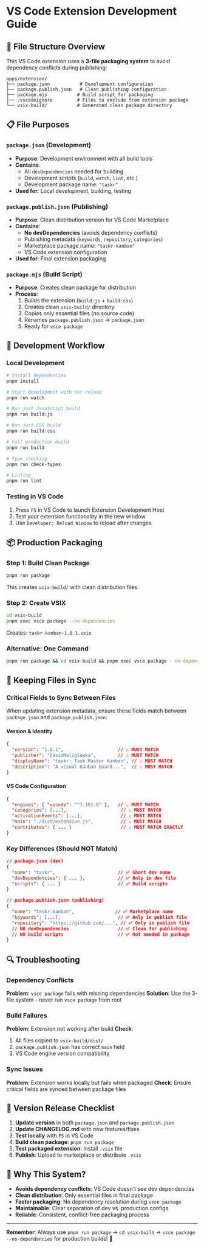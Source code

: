 # VS Code Extension Development Guide

## 📁 File Structure Overview

This VS Code extension uses a **3-file packaging system** to avoid dependency conflicts during publishing:

```
apps/extension/
├── package.json           # Development configuration
├── package.publish.json   # Clean publishing configuration  
├── package.mjs           # Build script for packaging
├── .vscodeignore         # Files to exclude from extension package
└── vsix-build/           # Generated clean package directory
```

## 📋 File Purposes

### `package.json` (Development)
- **Purpose**: Development environment with all build tools
- **Contains**: 
  - All `devDependencies` needed for building
  - Development scripts (`build`, `watch`, `lint`, etc.)
  - Development package name: `"taskr"`
- **Used for**: Local development, building, testing

### `package.publish.json` (Publishing)
- **Purpose**: Clean distribution version for VS Code Marketplace
- **Contains**:
  - **No devDependencies** (avoids dependency conflicts)
  - Publishing metadata (`keywords`, `repository`, `categories`)
  - Marketplace package name: `"taskr-kanban"`
  - VS Code extension configuration
- **Used for**: Final extension packaging

### `package.mjs` (Build Script)
- **Purpose**: Creates clean package for distribution
- **Process**:
  1. Builds the extension (`build:js` + `build:css`)
  2. Creates clean `vsix-build/` directory
  3. Copies only essential files (no source code)
  4. Renames `package.publish.json` → `package.json`
  5. Ready for `vsce package`

## 🚀 Development Workflow

### Local Development
```bash
# Install dependencies
pnpm install

# Start development with hot reload
pnpm run watch

# Run just JavaScript build
pnpm run build:js

# Run just CSS build  
pnpm run build:css

# Full production build
pnpm run build

# Type checking
pnpm run check-types

# Linting
pnpm run lint
```

### Testing in VS Code
1. Press `F5` in VS Code to launch Extension Development Host
2. Test your extension functionality in the new window
3. Use `Developer: Reload Window` to reload after changes

## 📦 Production Packaging

### Step 1: Build Clean Package
```bash
pnpm run package
```
This creates `vsix-build/` with clean distribution files.

### Step 2: Create VSIX
```bash
cd vsix-build
pnpm exec vsce package --no-dependencies
```
Creates: `taskr-kanban-1.0.1.vsix`

### Alternative: One Command
```bash
pnpm run package && cd vsix-build && pnpm exec vsce package --no-dependencies
```

## 🔄 Keeping Files in Sync

### Critical Fields to Sync Between Files

When updating extension metadata, ensure these fields match between `package.json` and `package.publish.json`:

#### Version & Identity
```json
{
  "version": "1.0.1",                    // ⚠️ MUST MATCH
  "publisher": "DavidMaliglowka",        // ⚠️ MUST MATCH  
  "displayName": "taskr: Task Master Kanban", // ⚠️ MUST MATCH
  "description": "A visual Kanban board...",  // ⚠️ MUST MATCH
}
```

#### VS Code Configuration
```json
{
  "engines": { "vscode": "^1.101.0" },   // ⚠️ MUST MATCH
  "categories": [...],                    // ⚠️ MUST MATCH
  "activationEvents": [...],              // ⚠️ MUST MATCH
  "main": "./dist/extension.js",          // ⚠️ MUST MATCH
  "contributes": { ... }                  // ⚠️ MUST MATCH EXACTLY
}
```

### Key Differences (Should NOT Match)
```json
// package.json (dev)
{
  "name": "taskr",                       // ✅ Short dev name
  "devDependencies": { ... },            // ✅ Only in dev file
  "scripts": { ... }                     // ✅ Build scripts
}

// package.publish.json (publishing)
{
  "name": "taskr-kanban",               // ✅ Marketplace name
  "keywords": [...],                     // ✅ Only in publish file
  "repository": "https://github.com/...", // ✅ Only in publish file
  // NO devDependencies                  // ✅ Clean for publishing
  // NO build scripts                    // ✅ Not needed in package
}
```

## 🔍 Troubleshooting

### Dependency Conflicts
**Problem**: `vsce package` fails with missing dependencies
**Solution**: Use the 3-file system - never run `vsce package` from root

### Build Failures
**Problem**: Extension not working after build
**Check**:
1. All files copied to `vsix-build/dist/`
2. `package.publish.json` has correct `main` field
3. VS Code engine version compatibility

### Sync Issues
**Problem**: Extension works locally but fails when packaged
**Check**: Ensure critical fields are synced between package files

## 📝 Version Release Checklist

1. **Update version** in both `package.json` and `package.publish.json`
2. **Update CHANGELOG.md** with new features/fixes
3. **Test locally** with `F5` in VS Code
4. **Build clean package**: `pnpm run package`
5. **Test packaged extension**: Install `.vsix` file
6. **Publish**: Upload to marketplace or distribute `.vsix`

## 🎯 Why This System?

- **Avoids dependency conflicts**: VS Code doesn't see dev dependencies
- **Clean distribution**: Only essential files in final package
- **Faster packaging**: No dependency resolution during `vsce package`
- **Maintainable**: Clear separation of dev vs. production configs
- **Reliable**: Consistent, conflict-free packaging process

---

**Remember**: Always use `pnpm run package` → `cd vsix-build` → `vsce package --no-dependencies` for production builds! 🚀 